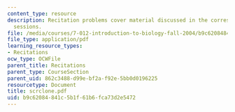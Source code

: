 ```yaml
---
content_type: resource
description: Recitation problems cover material discussed in the corresponding lecture
  sessions.
file: /media/courses/7-012-introduction-to-biology-fall-2004/b9c62084841c5b1f61b6fca73d2e5472_scrclone.pdf
file_type: application/pdf
learning_resource_types:
- Recitations
ocw_type: OCWFile
parent_title: Recitations
parent_type: CourseSection
parent_uid: 862c3488-d99e-bf2a-f92e-5bb0d0196225
resourcetype: Document
title: scrclone.pdf
uid: b9c62084-841c-5b1f-61b6-fca73d2e5472
---
```

